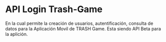 # API Login Trash-Game
En la cual permite la creación de usuarios, autentificación, consulta de datos para la Aplicación Movil de TRASH Game. Esta siendo API Beta para la aplición.
